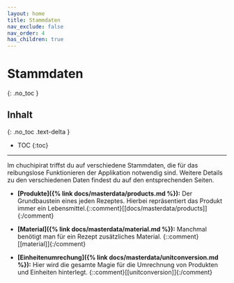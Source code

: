 ```yaml
---
layout: home
title: Stammdaten
nav_exclude: false
nav_order: 4
has_children: true
---
```

# Stammdaten
{: .no_toc }
## Inhalt
{: .no_toc .text-delta }

- TOC
{:toc}

---

Im chuchipirat triffst du auf verschiedene Stammdaten, die für das reibungslose Funktionieren der Applikation notwendig sind. Weitere Details zu den verschiedenen Daten findest du auf den entsprechenden Seiten.

* **[Produkte]({% link docs/masterdata/products.md %}):** Der Grundbaustein eines jeden Rezeptes. Hierbei repräsentiert das Produkt immer ein Lebensmittel.{::comment}[[docs/masterdata/products]]{:/comment}
  
* **[Material]({% link docs/masterdata/material.md %}):** Manchmal benötigt man für ein Rezept zusätzliches Material. {::comment}[[material]]{:/comment}
  
* **[Einheitenumrechung]({% link docs/masterdata/unitconversion.md %}):** Hier wird die gesamte Magie für die Umrechnung von Produkten und Einheiten hinterlegt. {::comment}[[unitconversion]]{:/comment}
